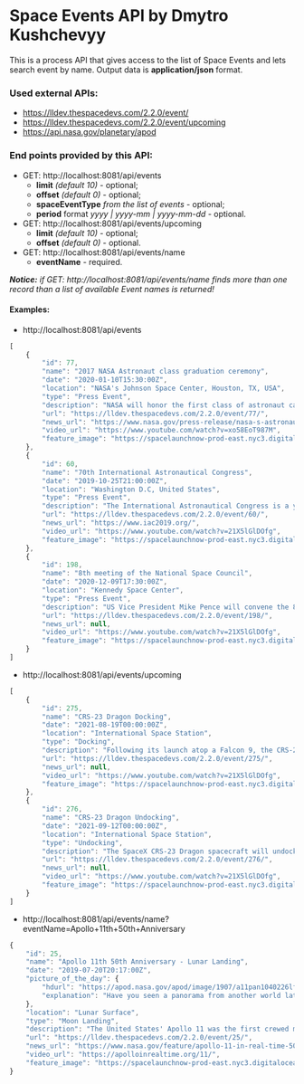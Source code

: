 # Space Events API by Dmytro Kushchevyy
This is a process API that gives access to the list of Space Events and lets search event by name.
Output data is **application/json** format.

### Used external APIs:
* https://lldev.thespacedevs.com/2.2.0/event/
* https://lldev.thespacedevs.com/2.2.0/event/upcoming
* https://api.nasa.gov/planetary/apod

### End points provided by this API:
* GET: http://localhost:8081/api/events
    * **limit** _(default 10)_ - optional;
    * **offset** _(default 0)_ - optional;
    * **spaceEventType** _from the list of events_ - optional;
    * **period** format _yyyy | yyyy-mm | yyyy-mm-dd_ - optional.
* GET: http://localhost:8081/api/events/upcoming
    * **limit** _(default 10)_ - optional;
    * **offset** _(default 0)_ - optional.    
* GET: http://localhost:8081/api/events/name
    * **eventName** - required.

*__Notice:__ if GET: http://localhost:8081/api/events/name finds more than one record than a list of available Event names is returned!*   
    
#### Examples:
* http://localhost:8081/api/events
```javascript
[
    {
        "id": 77,
        "name": "2017 NASA Astronaut class graduation ceremony",
        "date": "2020-01-10T15:30:00Z",
        "location": "NASA's Johnson Space Center, Houston, TX, USA",
        "type": "Press Event",
        "description": "NASA will honor the first class of astronaut candidates to graduate under the Artemis program at 10:30 a.m. EST Friday, Jan. 10, at the agency’s Johnson Space Center in Houston. After completing more than two years of basic training, these candidates will become eligible for spaceflight, including assignments to the International Space Station, Artemis missions to the Moon, and ultimately, missions to Mars.",
        "url": "https://lldev.thespacedevs.com/2.2.0/event/77/",
        "news_url": "https://www.nasa.gov/press-release/nasa-s-astronaut-candidates-to-graduate-with-eye-on-artemis-missions",
        "video_url": "https://www.youtube.com/watch?v=xo58EoT987M",
        "feature_image": "https://spacelaunchnow-prod-east.nyc3.digitaloceanspaces.com/media/event_images/20172520nasa2520astronaut2520class2520graduation2520ceremony_image_20191228100802.jpg"
    },
    {
        "id": 60,
        "name": "70th International Astronautical Congress",
        "date": "2019-10-25T21:00:00Z",
        "location": "Washington D.C, United States",
        "type": "Press Event",
        "description": "The International Astronautical Congress is a yearly conference where key figures in the space industry meet and showcase/discuss events in the spaceflight industry.\r\n\r\nThe event lasts starts on 21st October and lasts a week. Some of the panels will be live streamed for free on NASA TV.",
        "url": "https://lldev.thespacedevs.com/2.2.0/event/60/",
        "news_url": "https://www.iac2019.org/",
        "video_url": "https://www.youtube.com/watch?v=21X5lGlDOfg",
        "feature_image": "https://spacelaunchnow-prod-east.nyc3.digitaloceanspaces.com/media/event_images/70th2520international2520astronautical2520congress_image_20191019002059.png"
    },
    {
        "id": 198,
        "name": "8th meeting of the National Space Council",
        "date": "2020-12-09T17:30:00Z",
        "location": "Kennedy Space Center",
        "type": "Press Event",
        "description": "US Vice President Mike Pence will convene the 8th meeting of the National Space Council at NASA's Kennedy Space Center on December 9 at 12:30 p.m. ET. \r\n\r\nThe meeting will be livestreamed on NASA TV.",
        "url": "https://lldev.thespacedevs.com/2.2.0/event/198/",
        "news_url": null,
        "video_url": "https://www.youtube.com/watch?v=21X5lGlDOfg",
        "feature_image": "https://spacelaunchnow-prod-east.nyc3.digitaloceanspaces.com/media/event_images/8th_meeting_of__image_20201201090808.jpeg"
    }
]
```
* http://localhost:8081/api/events/upcoming
```javascript
[
    {
        "id": 275,
        "name": "CRS-23 Dragon Docking",
        "date": "2021-08-19T00:00:00Z",
        "location": "International Space Station",
        "type": "Docking",
        "description": "Following its launch atop a Falcon 9, the CRS-23 Dragon will autonomously dock to the ISS, bringing crew supplies as well as experiments.",
        "url": "https://lldev.thespacedevs.com/2.2.0/event/275/",
        "news_url": null,
        "video_url": "https://www.youtube.com/watch?v=21X5lGlDOfg",
        "feature_image": "https://spacelaunchnow-prod-east.nyc3.digitaloceanspaces.com/media/event_images/crs-23_dragon_d_image_20210519074125.jpeg"
    },
    {
        "id": 276,
        "name": "CRS-23 Dragon Undocking",
        "date": "2021-09-12T00:00:00Z",
        "location": "International Space Station",
        "type": "Undocking",
        "description": "The SpaceX CRS-23 Dragon spacecraft will undock from the International Space Station ahead of its reentry, splashdown and recovery.",
        "url": "https://lldev.thespacedevs.com/2.2.0/event/276/",
        "news_url": null,
        "video_url": "https://www.youtube.com/watch?v=21X5lGlDOfg",
        "feature_image": "https://spacelaunchnow-prod-east.nyc3.digitaloceanspaces.com/media/event_images/crs-23_dragon_u_image_20210519074227.jpeg"
    }
]
```
* http://localhost:8081/api/events/name?eventName=Apollo+11th+50th+Anniversary
```javascript
{
    "id": 25,
    "name": "Apollo 11th 50th Anniversary - Lunar Landing",
    "date": "2019-07-20T20:17:00Z",
    "picture_of_the_day": {
        "hdurl": "https://apod.nasa.gov/apod/image/1907/a11pan1040226lftsm.jpg",
        "explanation": "Have you seen a panorama from another world lately? Assembled from high-resolution scans of the original film frames, this one sweeps across the magnificent desolation of the Apollo 11 landing site on the Moon's Sea of Tranquility. The images were taken by Neil Armstrong looking out his window of the Eagle Lunar Module fifty years ago, shortly after the July 20, 1969 landing. The frame at the far left (AS11-37-5449) is the first picture taken by a person on another world. Toward the south, thruster nozzles can be seen in the foreground on the left, while at the right, the shadow of the Eagle is visible to the west. For scale, the large, shallow crater on the right has a diameter of about 12 meters. Frames taken from the Lunar Module windows about an hour and a half after landing, before walking on the lunar surface, were intended to initially document the landing site in case an early departure was necessary."
    },
    "location": "Lunar Surface",
    "type": "Moon Landing",
    "description": "The United States' Apollo 11 was the first crewed mission to land on the Moon, on 20 July 1969. To date, the United States is the only country to have successfully conducted crewed missions to the Moon, with the last departing the lunar surface in December 1972.\r\n\r\nA total of twelve men have landed on the Moon. This was accomplished with two US pilot-astronauts flying a Lunar Module on each of six NASA missions across a 41-month period starting 20 July 1969 UTC, with Neil Armstrong and Buzz Aldrin on Apollo 11, and ending on 14 December 1972 UTC with Gene Cernan and Jack Schmitt on Apollo 17. Cernan was the last to step off the lunar surface.",
    "url": "https://lldev.thespacedevs.com/2.2.0/event/25/",
    "news_url": "https://www.nasa.gov/feature/apollo-11-in-real-time-50-years-later/",
    "video_url": "https://apolloinrealtime.org/11/",
    "feature_image": "https://spacelaunchnow-prod-east.nyc3.digitaloceanspaces.com/media/event_images/apollo252011th2520-2520lunar2520landing252050th2520anniversary_image_20190715211113.jpg"
}
```